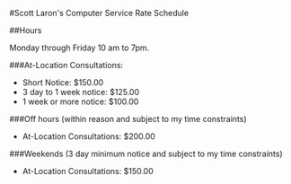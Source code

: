 #Scott Laron's Computer Service Rate Schedule

##Hours

Monday through Friday 10 am to 7pm.

###At-Location Consultations:

- Short Notice: $150.00
- 3 day to 1 week notice: $125.00
- 1 week or more notice: $100.00

###Off hours (within reason and subject to my time constraints)

- At-Location Consultations: $200.00
 
###Weekends (3 day minimum notice and subject to my time constraints)

- At-Location Consultations: $150.00
